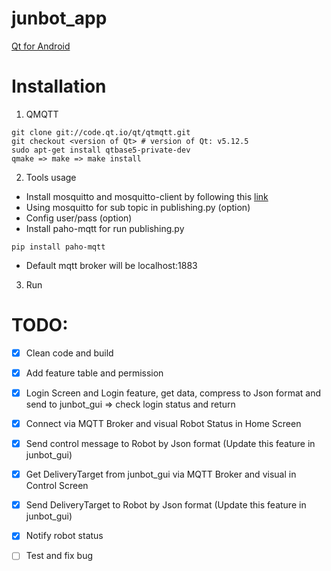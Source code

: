 # junbot_app

[Qt for Android](https://www.youtube.com/watch?v=w2RRgRGHsDA)

# Installation

1. QMQTT
```
git clone git://code.qt.io/qt/qtmqtt.git
git checkout <version of Qt> # version of Qt: v5.12.5
sudo apt-get install qtbase5-private-dev
qmake => make => make install
```
2. Tools usage

- Install mosquitto and mosquitto-client by following this [link](https://www.digitalocean.com/community/tutorials/how-to-install-and-secure-the-mosquitto-mqtt-messaging-broker-on-ubuntu-18-04)
- Using mosquitto for sub topic in publishing.py (option)
- Config user/pass (option)
- Install paho-mqtt for run publishing.py
```
pip install paho-mqtt
```
- Default mqtt broker will be localhost:1883

3. Run


# TODO:

- [x] Clean code and build 
- [x] Add feature table and permission
- [x] Login Screen and Login feature, get data, compress to Json format and send to junbot_gui => check login status and return
- [x] Connect via MQTT Broker and visual Robot Status in Home Screen
- [x] Send control message to Robot by Json format (Update this feature in junbot_gui)
- [x] Get DeliveryTarget from junbot_gui via MQTT Broker and visual in Control Screen
- [x] Send DeliveryTarget to Robot by Json format (Update this feature in junbot_gui)
- [x] Notify robot status
- [ ] Test and fix bug

